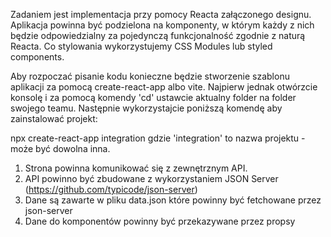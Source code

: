 
Zadaniem jest implementacja przy pomocy Reacta załączonego designu. Aplikacja powinna być podzielona na komponenty, w którym każdy z nich będzie odpowiedzialny za pojedynczą funkcjonalność zgodnie z naturą Reacta. Co stylowania wykorzystujemy CSS Modules lub styled components.

Aby rozpoczać pisanie kodu konieczne będzie stworzenie szablonu aplikacji za pomocą create-react-app albo vite. Najpierw jednak otwórzcie konsolę i za pomocą komendy 'cd' ustawcie aktualny folder na folder swojego teamu. Następnie wykorzystajcie poniższą komendę aby zainstalować projekt:

npx create-react-app integration
gdzie 'integration' to nazwa projektu - może być dowolna inna.


1. Strona powinna komunikować się z zewnętrznym API.
2. API powinno być zbudowane z wykorzystaniem JSON Server (https://github.com/typicode/json-server)
3. Dane są zawarte w pliku data.json które powinny być fetchowane przez json-server
4. Dane do komponentów powinny być przekazywane przez propsy